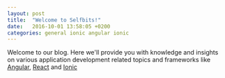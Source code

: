 ```yaml
---
layout: post
title:  "Welcome to Selfbits!"
date:   2016-10-01 13:58:05 +0200
categories: general ionic angular ionic
---
```

Welcome to our blog. Here we'll provide you with knowledge and insights on various application development related topics and frameworks like [Angular](http://angular.io), [React](https://facebook.github.io/react/) and [Ionic](http://ionicframework.com)
